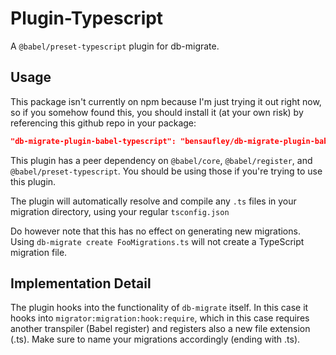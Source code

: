 # Plugin-Typescript

A `@babel/preset-typescript` plugin for db-migrate.

## Usage

This package isn't currently on npm because I'm just trying it out right now, so
if you somehow found this, you should install it (at your own risk) by referencing
this github repo in your package:

```json
"db-migrate-plugin-babel-typescript": "bensaufley/db-migrate-plugin-babel-typescript",
```

This plugin has a peer dependency on `@babel/core`, `@babel/register`, and
`@babel/preset-typescript`. You should be using those if you're trying to use this
plugin.

The plugin will automatically resolve and compile any `.ts` files in your migration
directory, using your regular `tsconfig.json`

Do however note that this has no effect on generating new migrations.
Using `db-migrate create FooMigrations.ts` will not create a TypeScript migration file.

## Implementation Detail

The plugin hooks into the functionality of `db-migrate` itself. In this case
it hooks into `migrator:migration:hook:require`, which in this case requires
another transpiler (Babel register) and registers also a new file extension
(.ts). Make sure to name your migrations accordingly (ending with .ts).
